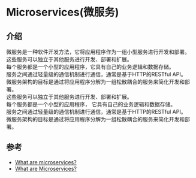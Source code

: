 # Microservices(微服务)

## 介绍

微服务是一种软件开发方法，它将应用程序作为一组小型服务进行开发和部署。<br/>
这些服务可以独立于其他服务进行开发、部署和扩展。<br/>
每个服务都是一个小型的应用程序，它具有自己的业务逻辑和数据存储。<br/>
服务之间通过轻量级的通信机制进行通信，通常是基于HTTP的RESTful API。<br/>
微服务架构的目标是通过将应用程序分解为一组松散耦合的服务来简化开发和部署。<br/>
这些服务可以独立于其他服务进行开发、部署和扩展。<br/>
每个服务都是一个小型的应用程序， 它具有自己的业务逻辑和数据存储。<br/>
服务之间通过轻量级的通信机制进行通信，通常是基于HTTP的RESTful API。<br/>
微服务架构的目标是通过将应用程序分解为一组松散耦合的服务来简化开发和部署。

## 参考

- [What are microservices?](https://microservices.io/)
- [What are Microservices?](https://aws.amazon.com/microservices/)